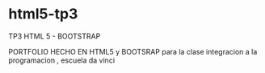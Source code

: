 # html5-tp3
TP3 HTML 5 - BOOTSTRAP


PORTFOLIO HECHO EN HTML5 y BOOTSRAP para la clase integracion a la programacion , escuela da vinci
